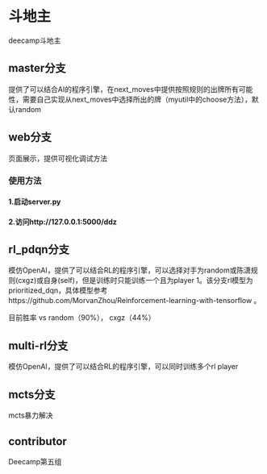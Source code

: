 # 斗地主
deecamp斗地主

## master分支
提供了可以结合AI的程序引擎，在next_moves中提供按照规则的出牌所有可能性，需要自己实现从next_moves中选择所出的牌（myutil中的choose方法），默认random

## web分支
页面展示，提供可视化调试方法
### 使用方法
#### 1.启动server.py
#### 2.访问http://127.0.0.1:5000/ddz

## rl_pdqn分支
模仿OpenAI，提供了可以结合RL的程序引擎，可以选择对手为random或陈潇规则(cxgz)或自身(self)，但是训练时只能训练一个且为player 1。该分支rl模型为prioritized_dqn，具体模型参考https://github.com/MorvanZhou/Reinforcement-learning-with-tensorflow 。

目前胜率 vs random（90%）， cxgz（44%）

## multi-rl分支
模仿OpenAI，提供了可以结合RL的程序引擎，可以同时训练多个rl player

## mcts分支
mcts暴力解决

## contributor
Deecamp第五组
